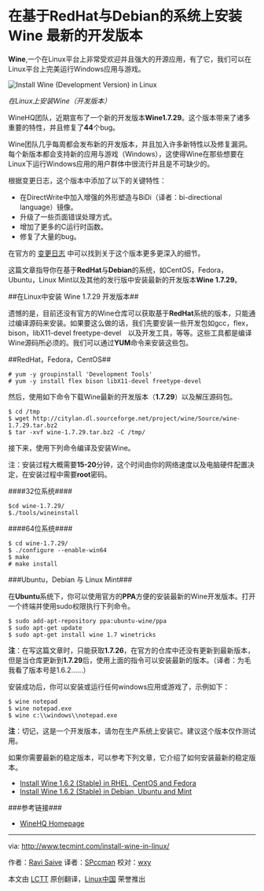 在基于RedHat与Debian的系统上安装Wine 最新的开发版本
=========================

**Wine**,一个在Linux平台上非常受欢迎并且强大的开源应用，有了它，我们可以在Linux平台上完美运行Windows应用与游戏。

![Install Wine (Development Version) in Linux](http://www.tecmint.com/wp-content/uploads/2014/05/Install-Wine-Development-Version.png)

*在Linux上安装Wine（开发版本）*

WineHQ团队，近期宣布了一个新的开发版本**Wine1.7.29**。这个版本带来了诸多重要的特性，并且修复了**44**个bug。

Wine团队几乎每周都会发布新的开发版本，并且加入许多新特性以及修复漏洞。每个新版本都会支持新的应用与游戏（Windows），这使得Wine在那些想要在Linux下运行Windows应用的用户群体中很流行并且是不可缺少的。

根据变更日志，这个版本中添加了以下的关键特性：

- 在DirectWrite中加入增强的外形塑造与BiDi（译者：bi-directional language）镜像。
- 升级了一些页面错误处理方式。
- 增加了更多的C运行时函数。
- 修复了大量的bug。

在官方的  [变更日志][1]  中可以找到关于这个版本更多更深入的细节。

这篇文章指导你在基于**RedHat**与**Debian**的系统，如CentOS，Fedora，Ubuntu，Linux Mint以及其他的发行版中安装最新的开发版本**Wine 1.7.29**。

##在Linux中安装 Wine 1.7.29 开发版本##

遗憾的是，目前还没有官方的Wine仓库可以获取基于**RedHat**系统的版本，只能通过编译源码来安装。如果要这么做的话，我们先要安装一些开发包如gcc，flex，bison，libX11-devel freetype-devel　以及开发工具，等等。这些工具都是编译Wine源码所必须的。我们可以通过**YUM**命令来安装这些包。

##RedHat，Fedora，CentOS##

    # yum -y groupinstall 'Development Tools'
    # yum -y install flex bison libX11-devel freetype-devel

然后，使用如下命令下载Wine最新的开发版本（**1.7.29**）以及解压源码包。

    $ cd /tmp
    $ wget http://citylan.dl.sourceforge.net/project/wine/Source/wine-1.7.29.tar.bz2
    $ tar -xvf wine-1.7.29.tar.bz2 -C /tmp/

接下来，使用下列命令编译及安装Wine。

注：安装过程大概需要**15-20**分钟，这个时间由你的网络速度以及电脑硬件配置决定，在安装过程中需要**root**密码。

####32位系统####

    $cd wine-1.7.29/
    $./tools/wineinstall

####64位系统####

    $ cd wine-1.7.29/
    $ ./configure --enable-win64
    $ make
    # make install
  
###Ubuntu，Debian 与 Linux Mint###

在**Ubuntu**系统下，你可以使用官方的**PPA**方便的安装最新的Wine开发版本。打开一个终端并使用sudo权限执行下列命令。

    $ sudo add-apt-repository ppa:ubuntu-wine/ppa 
    $ sudo apt-get update
    $ sudo apt-get install wine 1.7 winetricks

**注**：在写这篇文章时，只能获取**1.7.26**，在官方的仓库中还没有更新到最新版本，但是当仓库更新到**1.7.29**后，使用上面的指令可以安装最新的版本。（译者：为毛我看了版本号是1.6.2......）

安装成功后，你可以安装或运行任何windows应用或游戏了，示例如下：

    $ wine notepad
    $ wine notepad.exe 
    $ wine c:\\windows\\notepad.exe

**注**：切记，这是一个开发版本，请勿在生产系统上安装它。建议这个版本仅作测试用。

如果你需要最新的稳定版本，可以参考下列文章，它介绍了如何安装最新的稳定版本。

- [Install Wine 1.6.2 (Stable) in RHEL, CentOS and Fedora][2]
- [Install Wine 1.6.2 (Stable) in Debian, Ubuntu and Mint][3]

###参考链接###

- [WineHQ Homepage][4]

-------------------------------------------------

via: http://www.tecmint.com/install-wine-in-linux/

作者：[Ravi Saive][a]
译者：[SPccman](https://github.com/SPccman)
校对：[wxy](https://github.com/wxy)

本文由 [LCTT](https://github.com/LCTT/TranslateProject) 原创翻译，[Linux中国](http://linux.cn/) 荣誉推出

[a]:http://www.tecmint.com/author/admin/
[1]:http://www.winehq.org/announce/1.7.29
[2]:http://www.tecmint.com/install-wine-in-rhel-centos-and-fedora/
[3]:http://www.tecmint.com/install-wine-on-ubuntu-and-linux-mint/
[4]:http://www.winehq.org/
